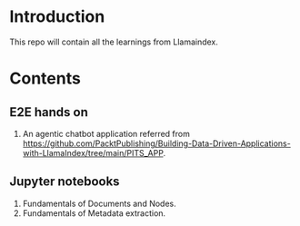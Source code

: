 # Introduction
This repo will contain all the learnings from Llamaindex.

# Contents

## E2E hands on

1. An agentic chatbot application referred from https://github.com/PacktPublishing/Building-Data-Driven-Applications-with-LlamaIndex/tree/main/PITS_APP.

## Jupyter notebooks

1. Fundamentals of Documents and Nodes.
2. Fundamentals of Metadata extraction.
